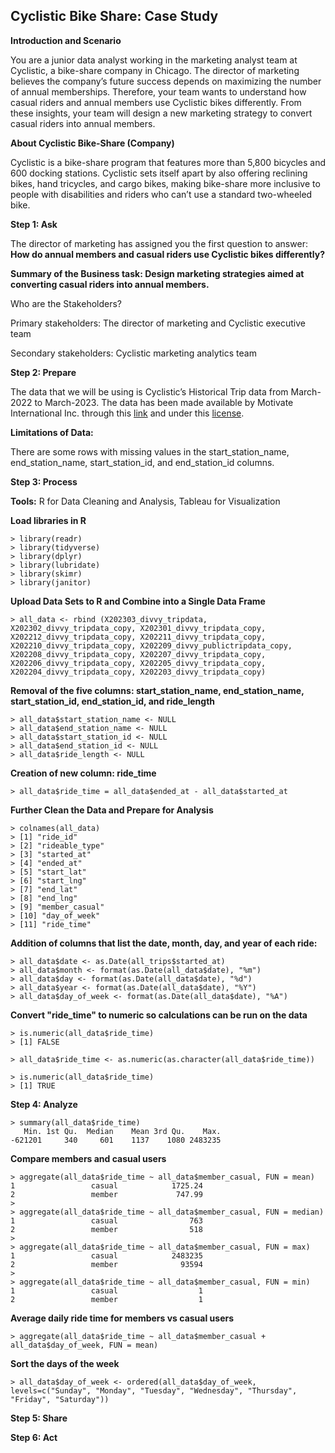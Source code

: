 ## Cyclistic Bike Share: Case Study

**Introduction and Scenario**

You are a junior data analyst working in the marketing analyst team at Cyclistic, a bike-share company in Chicago. The director of marketing believes the company’s future success depends on maximizing the number of annual memberships. Therefore, your team wants to understand how casual riders and annual members use Cyclistic bikes differently. From these insights, your team will design a new marketing strategy to convert casual riders into annual members. 

**About Cyclistic Bike-Share (Company)**

Cyclistic is a bike-share program that features more than 5,800 bicycles and 600 docking stations. Cyclistic sets itself apart by also offering reclining bikes, hand tricycles, and cargo bikes, making bike-share more inclusive to people with disabilities and riders who can’t use a standard two-wheeled bike.

**Step 1: Ask**

The director of marketing has assigned you the first question to answer: **How do annual members and casual riders use Cyclistic bikes differently?**

**Summary of the Business task: Design marketing strategies aimed at converting casual riders into annual members.**

Who are the Stakeholders? 

Primary stakeholders: The director of marketing and Cyclistic executive team

Secondary stakeholders: Cyclistic marketing analytics team

**Step 2: Prepare**

The data that we will be using is Cyclistic’s Historical Trip data from March-2022 to March-2023. The data has been made available by Motivate International Inc. through this [link](https://divvy-tripdata.s3.amazonaws.com/index.html) and under this [license](https://ride.divvybikes.com/data-license-agreement).

**Limitations of Data:** 

There are some rows with missing values in the start_station_name, end_station_name, start_station_id, and end_station_id columns. 

**Step 3: Process**

**Tools:** R for Data Cleaning and Analysis, Tableau for Visualization

**Load libraries in R**

```
> library(readr)
> library(tidyverse)
> library(dplyr)
> library(lubridate)
> library(skimr)
> library(janitor)
```

**Upload Data Sets to R and Combine into a Single Data Frame**

```
> all_data <- rbind (X202303_divvy_tripdata, X202302_divvy_tripdata_copy, X202301_divvy_tripdata_copy, X202212_divvy_tripdata_copy, X202211_divvy_tripdata_copy, X202210_divvy_tripdata_copy, X202209_divvy_publictripdata_copy, X202208_divvy_tripdata_copy, X202207_divvy_tripdata_copy, X202206_divvy_tripdata_copy, X202205_divvy_tripdata_copy, X202204_divvy_tripdata_copy, X202203_divvy_tripdata_copy)
```

**Removal of the five columns: start_station_name, end_station_name, start_station_id, end_station_id, and ride_length**

```
> all_data$start_station_name <- NULL
> all_data$end_station_name <- NULL 
> all_data$start_station_id <- NULL 
> all_data$end_station_id <- NULL
> all_data$ride_length <- NULL
```

**Creation of new column: ride_time**

```
> all_data$ride_time = all_data$ended_at - all_data$started_at
```

**Further Clean the Data and Prepare for Analysis**

```
> colnames(all_data)
> [1] "ride_id"       
> [2] "rideable_type" 
> [3] "started_at"    
> [4] "ended_at"      
> [5] "start_lat"    
> [6] "start_lng"     
> [7] "end_lat"       
> [8] "end_lng"       
> [9] "member_casual" 
> [10] "day_of_week"  
> [11] "ride_time"  
```

**Addition of columns that list the date, month, day, and year of each ride:**

```
> all_data$date <- as.Date(all_trips$started_at) 
> all_data$month <- format(as.Date(all_data$date), "%m")
> all_data$day <- format(as.Date(all_data$date), "%d")
> all_data$year <- format(as.Date(all_data$date), "%Y")
> all_data$day_of_week <- format(as.Date(all_data$date), "%A")
```

**Convert "ride_time" to numeric so calculations can be run on the data**
```
> is.numeric(all_data$ride_time)
> [1] FALSE
```
```
> all_data$ride_time <- as.numeric(as.character(all_data$ride_time))
```
```
> is.numeric(all_data$ride_time)
> [1] TRUE
```

**Step 4: Analyze** 

```
> summary(all_data$ride_time)
   Min. 1st Qu.  Median    Mean 3rd Qu.    Max. 
-621201     340     601    1137    1080 2483235 
```

**Compare members and casual users**

```
> aggregate(all_data$ride_time ~ all_data$member_casual, FUN = mean)
1                 casual            1725.24
2                 member             747.99
>
> aggregate(all_data$ride_time ~ all_data$member_casual, FUN = median)
1                 casual                763
2                 member                518
>
> aggregate(all_data$ride_time ~ all_data$member_casual, FUN = max)
1                 casual            2483235
2                 member              93594
>
> aggregate(all_data$ride_time ~ all_data$member_casual, FUN = min)
1                 casual                  1
2                 member                  1
```

**Average daily ride time for members vs casual users**
```
> aggregate(all_data$ride_time ~ all_data$member_casual + all_data$day_of_week, FUN = mean)
```

**Sort the days of the week**
```
> all_data$day_of_week <- ordered(all_data$day_of_week, levels=c("Sunday", "Monday", "Tuesday", "Wednesday", "Thursday", "Friday", "Saturday"))
```


**Step 5: Share**

**Step 6: Act**




 

